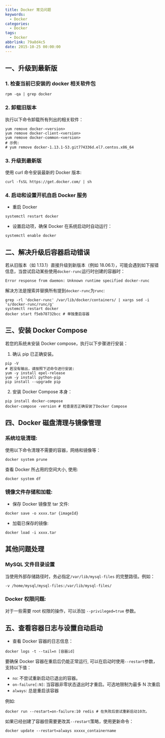 ```yaml
---
title: Docker 常见问题
keywords:
  - Docker
categories:
  - Docker
tags:
  - Docker
abbrlink: 79a8d4c5
date: 2015-10-25 00:00:00
---
```


## 一、升级到最新版

### 1. 检查当前已安装的 docker 相关软件包

```shell
rpm -qa | grep docker
```

### 2. 卸载旧版本

执行以下命令卸载所有列出的相关软件：

```shell
yum remove docker-<version>
yum remove docker-client-<version>
yum remove docker-common-<version>
# 示例:
# yum remove docker-1.13.1-53.git774336d.el7.centos.x86_64
```

### 3. 升级到最新版

使用 curl 命令安装最新的 Docker 版本:

```shell
curl -fsSL https://get.docker.com/ | sh
```

### 4. 启动和设置开机自启 Docker 服务

- 重启 Docker

```shell
systemctl restart docker
```

- 设置启动项，确保 Docker 在系统启动时自动运行：

```shell
systemctl enable docker
```

## 二、解决升级后容器启动错误

若从旧版本（如 1.13.1）直接升级到新版本（例如 18.06.1），可能会遇到如下报错信息，当尝试启动某些使用`docker-runc`运行时创建的容器时：

```shell
Error response from daemon: Unknown runtime specified docker-runc
```

解决方法是搜索并替换所有提到`docker-runc`为`runc`:

```shell
grep -rl 'docker-runc' /var/lib/docker/containers/ | xargs sed -i 's/docker-runc/runc/g'
systemctl restart docker
docker start f5eb78732bcc # 单独重启容器
```

## 三、安装 Docker Compose

若您的系统未安装 Docker compose，执行以下步骤进行安装：

1. 确认 pip 已正确安装。

```shell
pip -V
# 若没有输出，请按照下述命令进行安装:
yum -y install epel-release
yum -y install python-pip
pip install --upgrade pip
```

2. 安装 Docker Compose 本身：

```shell
pip install docker-compose
docker-compose -version # 检查是否正确安装了Docker Compose
```

## 四、Docker 磁盘清理与镜像管理

### 系统垃圾清理:

使用以下命令清理不需要的容器，网络和镜像等：

```shell
docker system prune
```

查看 Docker 所占用的空间大小, 使用:

```shell
docker system df
```

### 镜像文件存储和加载:

- 保存 Docker 镜像至 tar 文件:

```shell
docker save -o xxxx.tar {imageId}
```

- 加载已保存的镜像:

```shell
docker load -i xxxx.tar
```

## 其他问题处理

### MySQL 文件目录设置

当使用外部存储路径时，务必指定`/var/lib/mysql-files` 的完整路径。例如：

```shell
-v /home/mysql/mysql-files:/var/lib/mysql-files/
```

### Docker 权限问题:

对于一些需要 root 权限的操作，可以添加 `--privileged=true` 参数。

## 五、查看容器日志与设置自动启动

- 查看 Docker 容器的日志信息：

```shell
docker logs -t --tail=n [容器id]
```

要确保 Docker 容器在重启后仍能正常运行, 可以在启动时使用`--restart`参数，支持以下值：

- `no`: 不尝试重新启动已退出的容器。
- `on-failure[:N]`: 当容器非零状态退出时才重启。可选地限制为最多 N 次重启
- `always`: 总是重启该容器

例如:

```shell
docker run --restart=on-failure:10 redis # 在失败后尝试重新启动10次。
```

如果已经创建了容器但需要更改其`--restart`策略，使用更新命令：

```shell
docker update --restart=always xxxxx_containername
```
